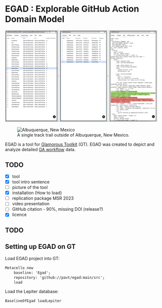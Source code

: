 # EGAD : Explorable GitHub Action Domain Model

![alt text](https://github.com/pavt/egad/blob/main/images/egad-narrative.png)

<figure>
    <img src="[/assets/images/albuquerque.jpg](https://github.com/pavt/egad/blob/main/images/egad-narrative.png)"
         alt="Albuquerque, New Mexico">
    <figcaption>A single track trail outside of Albuquerque, New Mexico.</figcaption>
</figure>


EGAD is a tool for [Glamorous Toolkit](https://github.com/feenkcom/gtoolkit) (GT).
EGAD was created to depict and analyze detailed [ GA workflow](https://github.com/features/actions) data.



## TODO

- [X] tool
- [X] tool intro sentence 
- [ ] picture of the tool
- [X] installation (How to load) 
- [ ] replication package MSR 2023
- [ ] video presentation
- [ ] GitHub citation - 90%, missing DOI (release?)
- [X] licence

## TODO

## Setting up EGAD on GT

Load EGAD project into GT:
```
Metacello new
	baseline: 'Egad';
	repository: 'github://pavt/egad:main/src';
	load
```

Load the Lepiter database:
```
BaselineOfEgad loadLepiter
```

